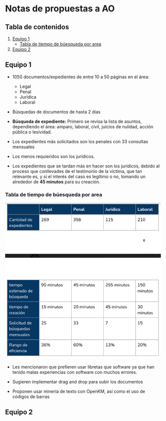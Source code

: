 # Notas de propuestas a AO

## Tabla de contenidos
1. [Equipo 1](#equipo1)
    - [Tabla de tiempo de búesqueda por area](#tabla-de-tiempo-de-búesqueda-por-area)
2. [Equipo 2](#equipo-2)

## Equipo 1

- 1050 documentos/expedientes de entre 10 a 50 páginas en el área:
    * Legal
    * Penal
    * Jurídica
    * Laboral
- Búsquedas de documentos de hasta 2 días

- **Búsqueda de expediente:** Primero se revisa la lista de asuntos, dependiendo el área: amparo, laboral, civil, juicios de nulidad, acción pública o lesividad.

- Los expedientes más solicitados son los penales con 33 consultas mensuales

- Los menos requieridos son los jurídicos.

- Los expedientes que se tardan más en hacer son los jurídicos, debido al proceso que conllevades de el testimonio de la víctima, que tan relevante es, y si el interés del caso es legítimo o no, tomando un alrededor de **45 minutos** para su creación.

### Tabla de tiempo de búesqueda por area
![](./Imgs_NotasAndres/TablaBusquedaExpedientesPorArea.png)

- Les mencionaron que prefieren usar libretas que software ya que han tenido malas experiencias con software con muchos errores.

- Sugieren implementar drag and drop para subir los documentos

- Proponen usar minería de texto con OpenKM, así como el uso de códigos de barras


## Equipo 2
